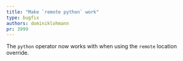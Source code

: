 ```yaml
---
title: "Make `remote python` work"
type: bugfix
authors: dominiklohmann
pr: 3999
---
```


The `python` operator now works with when using the `remote` location override.
